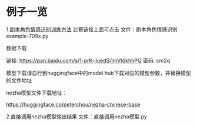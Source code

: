 # 例子一览

1.[剧本角色情感识别训练方法](https://www.datafountain.cn/competitions/518)
比赛链接上面可点击
文件：剧本角色情感识别example-709x.py

数据下载

链接: https://pan.baidu.com/s/1-prK-iIuedSi1mVtdkhhPQ  密码: cm2q

模型下载请自行到huggingface中的model hub下载对应的模型参数，并替换模型的文件地址

nezha模型文件下载地址：

https://huggingface.co/peterchou/nezha-chinese-base

2.直接调用nezha模型输出结果
文件：直接调用nezha模型.py



